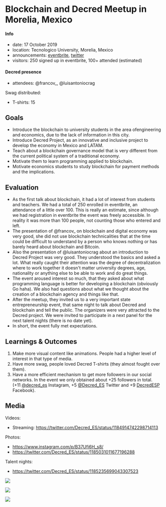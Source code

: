 # Blockchain and Decred Meetup in Morelia, Mexico

#### Info

- date: 17 October 2019
- location: Tecnologico University, Morelia, Mexico
- announcements: [eventbrite](https://www.eventbrite.com.mx/e/introduccion-a-blockchain-bitcoin-decred-tickets-75202720361), [twitter](https://twitter.com/Decred_ES/status/1179884535313506305)
- visitors: 250 signed up in eventbrite, 100+ attended (estimated)

#### Decred presence

- attendees: @francov\_, @luisantoniocrag

Swag distributed:

- T-shirts: 15

## Goals

- Introduce the blockchain to university students in the area of ​​engineering and economics, due to the lack of information in this city.
- Introduce Decred Project, as an innovative and inclusive project to develop the economy in Mexico and LATAM.
- Teach about a blockchain governance model that is very different from the current political system of a traditional economy.
- Motivate them to learn programming applied to blockchain.
- Motivate economics students to study blockchain for payment methods and the implications.

## Evaluation

- As the first talk about blockchain, it had a lot of interest from students and teachers. We had a total of 250 enrolled in eventbrite, an attendance of a little over 100. This is really an estimate, since although we had registration in eventbrite the event was freely accessible. In reality it was more than 100 people, not counting those who entered and left.
- The presentation of @francov\_ on blockchain and digital economy was very good, she did not use blockchain technicalities that at the time could be difficult to understand by a person who knows nothing or has barely heard about blockchain and Bitcoin.
- Also the presentation of @luisantoniocrag about an introduction to Decred Project was very good. They understood the basics and asked a lot. What really caught their attention was the degree of decentralization where to work together it doesn't matter university degrees, age, nationality or anything else to be able to work and do great things.
- The event aroused interest so much, that they asked about what programming language is better for developing a blockchain (obviously Go haha). We also had questions about what we thought about the creation of a blockchain agency and things like that.
- After the meetup, they invited us to a very important state entrepreneurship event, that same night to talk about Decred and blockchain and tell the public. The organizers were very attracted to the Decred project. We were invited to participate in a next panel for the next talent nights (there is no date yet).
- In short, the event fully met expectations.

## Learnings & Outcomes

1. Make more visual content like animations. People had a higher level of interest in that type of media.
2. Have more swag, people loved Decred T-shirts (they almost fought over them).
3. Have a more efficient mechanism to get more followers in our social networks. In the event we only obtained about +25 followers in total. (+11 [@decred_es](https://www.instagram.com/decred_es/) Instagram, +5 [@Decred_ES](https://twitter.com/Decred_ES) Twitter and +9 [DecredESP](https://www.facebook.com/DecredESP/) Facebook).

## Media

Videos:

- Streaming: https://twitter.com/Decred_ES/status/1184914742298714113

Photos:

- https://www.instagram.com/p/B37Ufi6H_s8/
- https://twitter.com/Decred_ES/status/1185031011677196288

Talent nights:

- https://twitter.com/Decred_ES/status/1185235699043307523

![](https://pbs.twimg.com/media/EHITYAaWsAMT2l2.jpg)

![](https://pbs.twimg.com/media/EHITYAaXUAEFGnn.jpg)

![](https://pbs.twimg.com/media/EHLNlUhWwAAk31Q.jpg)
